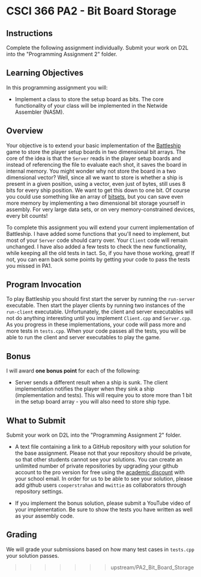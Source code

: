 
# CSCI 366 PA2 - Bit Board Storage

## Instructions


Complete the following assignment individually.
Submit your work on D2L into the "Programming Assignment 2" folder. 


## Learning Objectives

In this programming assignment you will:

- Implement a class to store the setup board as bits. The core functionality of your class will be implemented in the
 Netwide Assembler (NASM).


## Overview

Your objective is to extend your basic implementation of the 
[Battleship](https://en.wikipedia.org/wiki/Battleship_\(game\)) 
game to store the player setup boards in two dimensional bit arrays.
The core of the idea is that the `Server` reads in the player setup boards and instead of referencing the file to
 evaluate each shot, it saves the board in internal memory.
You might wonder why not store the board in a two dimensional vector?
Well, since all we want to store is whether a ship is present in a given position, using a vector, even just of bytes, still uses 8 bits for every ship position. 
We want to get this down to one bit.
Of course you could use something like an array of [bitsets](http://www.cplusplus.com/reference/bitset/bitset/), but
 you can save even more memory by implementing a two dimensional bit storage yourself in assembly.
For very large data sets, or on very memory-constrained devices, every bit counts!

To complete this assignment you will extend your current implementation of Battleship.
I have added some functions that you'll need to implement, but most of your `Server` code should carry over. 
Your `Client` code will remain unchanged.
I have also added a few tests to check the new functionality, while keeping all the old tests in tact.
So, if you have those working, great! 
If not, you can earn back some points by getting your code to pass the tests you missed in PA1.


## Program Invocation

To play Battleship you should first start the server by running the `run-server` executable.
Then start the player clients by running two instances of the `run-client` executable.
Unfortunately, the client and server executables will not do anything interesting until you implement `Client.cpp` 
and `Server.cpp`.
As you progress in these implementations, your code will pass more and more tests in `tests.cpp`.
When your code passes all the tests, you will be able to run the client and server executables to play the game.


## Bonus 

I will award __one bonus point__ for each of the following:  

* Server sends a different result when a ship is sunk. The client implementation notifies the player when they sink a
 ship (implementation and tests). 
 This will require you to store more than 1 bit in the setup board array - you will also need to store ship type.


## What to Submit

Submit your work on D2L into the "Programming Assignment 2" folder. 

* A text file containing a link to a GitHub repository with your solution for the base assignment.
Please not that your repository should be private, so that other students cannot see your solutions.
You can create an unlimited number of private repositories by upgrading your github account to the pro version for
 free using the [academic discount](https://help.github.com/en/github/teaching-and-learning-with-github-education/applying-for-an-educator-or-researcher-discount) with your school email.
In order for us to be able to see your solution, please add github users `cooperstrahan` and `mwittie` as
 collaborators through repository settings.

* If you implement the bonus solution, please submit a YouTube video of your implementation. 
Be sure to show the tests you have written as well as your assembly code.


## Grading 

We will grade your submissions based on how many test cases in `tests.cpp` your solution passes.



>>>>>>> upstream/PA2_Bit_Board_Storage
